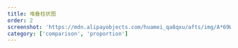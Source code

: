 ```yaml
---
title: 堆叠柱状图
order: 2
screenshot: 'https://mdn.alipayobjects.com/huamei_qa8qxu/afts/img/A*69WQTY8YrWgAAAAAAAAAAAAADmJ7AQ/original'
category: ['comparison', 'proportion']
---
```

